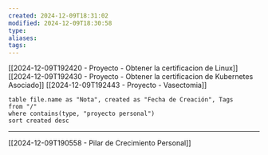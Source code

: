 ```yaml
---
created: 2024-12-09T18:31:02
modified: 2024-12-09T18:30:58
type: 
aliases: 
tags:
---
```



[[2024-12-09T192420 - Proyecto - Obtener la certificacion de Linux]]
[[2024-12-09T192430 - Proyecto - Obtener la certificacion de Kubernetes Asociado]]
[[2024-12-09T192443 - Proyecto -  Vasectomia]]




```dataview
table file.name as "Nota", created as "Fecha de Creación", Tags
from "/"
where contains(type, "proyecto personal")
sort created desc
```

---
[[2024-12-09T190558 - Pilar de Crecimiento Personal]]

